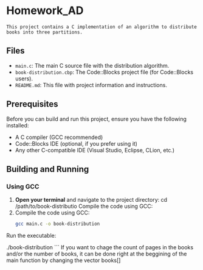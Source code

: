 # Homework_AD
    This project contains a C implementation of an algorithm to distribute books into three partitions.

## Files

- `main.c`: The main C source file with the distribution algorithm.
- `book-distribution.cbp`: The Code::Blocks project file (for Code::Blocks users).
- `README.md`: This file with project information and instructions.

## Prerequisites

Before you can build and run this project, ensure you have the following installed:

- A C compiler (GCC recommended)
- Code::Blocks IDE (optional, if you prefer using it)
- Any other C-compatible IDE (Visual Studio, Eclipse, CLion, etc.)

## Building and Running

### Using GCC

1. **Open your terminal** and navigate to the project directory:
   cd /path/to/book-distributio
   Compile the code using GCC:
2. Compile the code using GCC:
   ```sh
   gcc main.c -o book-distribution
Run the executable:


./book-distribution  ```
If you want to chage the count of pages in the books and/or the number of books, it can be done right at the beggining of the main function by changing the vector books[]
